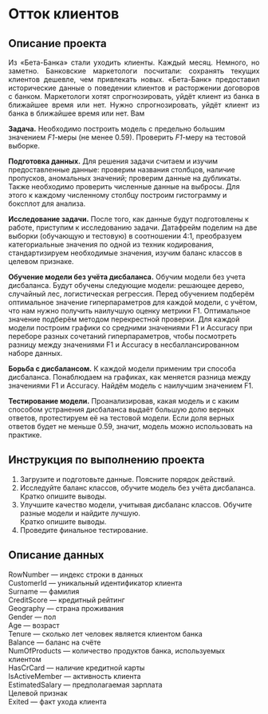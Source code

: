 # Отток клиентов

## Описание проекта

<p align="justify">Из «Бета-Банка» стали уходить клиенты. Каждый месяц. Немного, но заметно. Банковские маркетологи посчитали: сохранять текущих клиентов дешевле, чем привлекать новых. «Бета-Банк» предоставил исторические данные о поведении клиентов и расторжении договоров с банком. Маркетологи хотят спрогнозировать, уйдёт клиент из банка в ближайшее время или нет.
Нужно спрогнозировать, уйдёт клиент из банка в ближайшее время или нет. Вам

**Задача.**
Необходимо построить модель с предельно большим значением *F1*-меры (не менее 0.59). Проверить *F1*-меру на тестовой выборке.

**Подготовка данных.**
Для решения задачи считаем и изучим предоставленные данные: проверим названия столбцов, наличие пропусков, аномальных значений; проверим данные на дубликаты. Также необходимо проверить численные данные на выбросы. Для этого к каждому численному столбцу построим гистограмму и боксплот для анализа.


**Исследование задачи.**
После того, как данные будут подготовлены к работе, приступим к исследованию задачи. Датафрейм поделим на две выборки (обучающую и тестовую) в соотношении 4:1, преобразуем категориальные значения по одной из техник кодирования, стандартизируем необходимые значения, изучим баланс классов в целевом признаке.

**Обучение модели без учёта дисбаланса.** Обучим модели без учета дисбаланса. Будут обучены следующие модели: решающее дерево, случайный лес, логистическая регрессия. Перед обучением подберём оптимальное значение гиперпараметров для каждой модели, с учётом, что нам нужно получить наилучшую оценку метрики F1. Оптимальное значение подберём методом перекрестной проверки. Для каждой модели построим графики со средними значениями F1 и Accuracy при переборе разных сочетаний гиперпараметров, чтобы посмотреть разницу между значениями F1 и Accuracy в несбаллансированном наборе данных.

**Борьба с дисбалансом.** К каждой модели применим три способа дисбаланса. Понаблюдаем на графиках, как меняется разница между значениями F1 и Accuracy. Найдём модель с наилучшим значением F1.

**Тестирование модели.** Проанализировав, какая модель и с каким способом устранения дисбаланса выдаёт большую долю верных ответов, протестируем её на тестовой модели. Если доля верных ответов будет не меньше 0.59, значит, модель можно использовать на практике.</p>

## Инструкция по выполнению проекта

<ol>
<li> Загрузите и подготовьте данные. Поясните порядок действий.</li>
<li>Исследуйте баланс классов, обучите модель без учёта дисбаланса. Кратко опишите выводы.</li>
<li>Улучшите качество модели, учитывая дисбаланс классов. Обучите разные модели и найдите лучшую. <br>Кратко опишите выводы.</li>
<li>Проведите финальное тестирование.</li>
</ol>

## Описание данных

RowNumber — индекс строки в данных<br>
CustomerId — уникальный идентификатор клиента<br>
Surname — фамилия<br>
CreditScore — кредитный рейтинг<br>
Geography — страна проживания<br>
Gender — пол<br>
Age — возраст<br>
Tenure — сколько лет человек является клиентом банка<br>
Balance — баланс на счёте<br>
NumOfProducts — количество продуктов банка, используемых клиентом<br>
HasCrCard — наличие кредитной карты<br>
IsActiveMember — активность клиента<br>
EstimatedSalary — предполагаемая зарплата<br>
Целевой признак<br>
Exited — факт ухода клиента


```python

```
